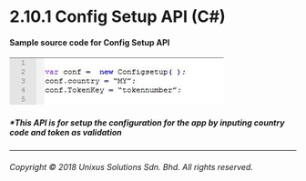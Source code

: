 # 2.10.1 Config Setup API \(C\#\)



#### Sample source code for Config Setup API

![](/assets/confset.JPG)



##### \*This API is for setup the configuration for the app by inputing country code and token as validation

---

###### Copyright © 2018 Unixus Solutions Sdn. Bhd. All rights reserved.





